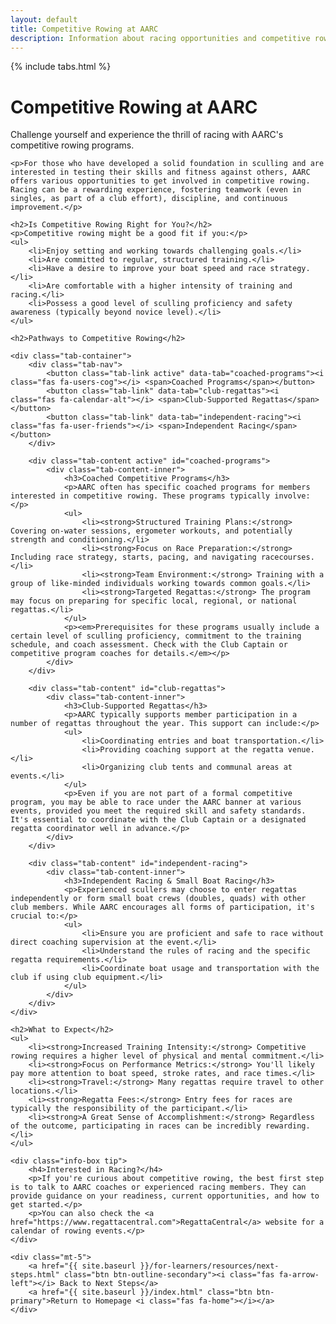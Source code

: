 ```yaml
---
layout: default
title: Competitive Rowing at AARC
description: Information about racing opportunities and competitive rowing programs at AARC.
---
```


{% include tabs.html %}

<div class="container my-5">
    <div class="page-header">
        <h1>Competitive Rowing at AARC</h1>
        <p class="lead">Challenge yourself and experience the thrill of racing with AARC's competitive rowing programs.</p>
    </div>

    <p>For those who have developed a solid foundation in sculling and are interested in testing their skills and fitness against others, AARC offers various opportunities to get involved in competitive rowing. Racing can be a rewarding experience, fostering teamwork (even in singles, as part of a club effort), discipline, and continuous improvement.</p>

    <h2>Is Competitive Rowing Right for You?</h2>
    <p>Competitive rowing might be a good fit if you:</p>
    <ul>
        <li>Enjoy setting and working towards challenging goals.</li>
        <li>Are committed to regular, structured training.</li>
        <li>Have a desire to improve your boat speed and race strategy.</li>
        <li>Are comfortable with a higher intensity of training and racing.</li>
        <li>Possess a good level of sculling proficiency and safety awareness (typically beyond novice level).</li>
    </ul>

    <h2>Pathways to Competitive Rowing</h2>

    <div class="tab-container">
        <div class="tab-nav">
            <button class="tab-link active" data-tab="coached-programs"><i class="fas fa-users-cog"></i> <span>Coached Programs</span></button>
            <button class="tab-link" data-tab="club-regattas"><i class="fas fa-calendar-alt"></i> <span>Club-Supported Regattas</span></button>
            <button class="tab-link" data-tab="independent-racing"><i class="fas fa-user-friends"></i> <span>Independent Racing</span></button>
        </div>

        <div class="tab-content active" id="coached-programs">
            <div class="tab-content-inner">
                <h3>Coached Competitive Programs</h3>
                <p>AARC often has specific coached programs for members interested in competitive rowing. These programs typically involve:</p>
                <ul>
                    <li><strong>Structured Training Plans:</strong> Covering on-water sessions, ergometer workouts, and potentially strength and conditioning.</li>
                    <li><strong>Focus on Race Preparation:</strong> Including race strategy, starts, pacing, and navigating racecourses.</li>
                    <li><strong>Team Environment:</strong> Training with a group of like-minded individuals working towards common goals.</li>
                    <li><strong>Targeted Regattas:</strong> The program may focus on preparing for specific local, regional, or national regattas.</li>
                </ul>
                <p><em>Prerequisites for these programs usually include a certain level of sculling proficiency, commitment to the training schedule, and coach assessment. Check with the Club Captain or competitive program coaches for details.</em></p>
            </div>
        </div>

        <div class="tab-content" id="club-regattas">
            <div class="tab-content-inner">
                <h3>Club-Supported Regattas</h3>
                <p>AARC typically supports member participation in a number of regattas throughout the year. This support can include:</p>
                <ul>
                    <li>Coordinating entries and boat transportation.</li>
                    <li>Providing coaching support at the regatta venue.</li>
                    <li>Organizing club tents and communal areas at events.</li>
                </ul>
                <p>Even if you are not part of a formal competitive program, you may be able to race under the AARC banner at various events, provided you meet the required skill and safety standards. It's essential to coordinate with the Club Captain or a designated regatta coordinator well in advance.</p>
            </div>
        </div>

        <div class="tab-content" id="independent-racing">
            <div class="tab-content-inner">
                <h3>Independent Racing & Small Boat Racing</h3>
                <p>Experienced scullers may choose to enter regattas independently or form small boat crews (doubles, quads) with other club members. While AARC encourages all forms of participation, it's crucial to:</p>
                <ul>
                    <li>Ensure you are proficient and safe to race without direct coaching supervision at the event.</li>
                    <li>Understand the rules of racing and the specific regatta requirements.</li>
                    <li>Coordinate boat usage and transportation with the club if using club equipment.</li>
                </ul>
            </div>
        </div>
    </div>

    <h2>What to Expect</h2>
    <ul>
        <li><strong>Increased Training Intensity:</strong> Competitive rowing requires a higher level of physical and mental commitment.</li>
        <li><strong>Focus on Performance Metrics:</strong> You'll likely pay more attention to boat speed, stroke rates, and race times.</li>
        <li><strong>Travel:</strong> Many regattas require travel to other locations.</li>
        <li><strong>Regatta Fees:</strong> Entry fees for races are typically the responsibility of the participant.</li>
        <li><strong>A Great Sense of Accomplishment:</strong> Regardless of the outcome, participating in races can be incredibly rewarding.</li>
    </ul>

    <div class="info-box tip">
        <h4>Interested in Racing?</h4>
        <p>If you're curious about competitive rowing, the best first step is to talk to AARC coaches or experienced racing members. They can provide guidance on your readiness, current opportunities, and how to get started.</p>
        <p>You can also check the <a href="https://www.regattacentral.com">RegattaCentral</a> website for a calendar of rowing events.</p>
    </div>

    <div class="mt-5">
        <a href="{{ site.baseurl }}/for-learners/resources/next-steps.html" class="btn btn-outline-secondary"><i class="fas fa-arrow-left"></i> Back to Next Steps</a>
        <a href="{{ site.baseurl }}/index.html" class="btn btn-primary">Return to Homepage <i class="fas fa-home"></i></a>
    </div>
</div>
